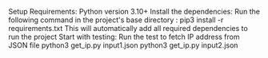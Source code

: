 Setup
Requirements:
Python version 3.10+
Install the dependencies:
Run the following command in the project's base directory :
pip3 install -r requirements.txt
This will automatically add all required dependencies to run the project
Start with testing:
Run the test to fetch IP address from JSON file
python3 get_ip.py input1.json
python3 get_ip.py input2.json


